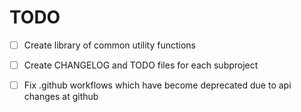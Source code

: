 # TODO

- [ ] Create library of common utility functions

- [ ] Create CHANGELOG and TODO files for each subproject

- [ ] Fix .github workflows which have become deprecated due to api changes at github
